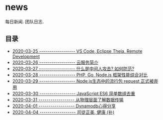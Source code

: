 # news

每日新闻. 团队日志.

## 目录

- [2020-03-25 ------------------ VS Code, Eclipse Theia, Remote Development][5]
- [2020-03-26 ------------------ 云服务简介][1]
- [2020-03-27 ------------------ 什么是中间人攻击? 如何防范?][2]
- [2020-03-28 ------------------ PHP, Go, Node.js 框架性能综合对比][3]
- [2020-03-29 ------------------ Node.js生态中的流行包 request 正式被弃用][4]
- [2020-03-30 ------------------ JavaScript ES6 简单数组去重][6]
- [2020-03-31 ------------------ 从物理层面了解数据传输][9]
- [2020-04-01 ------------------ Dynamodb心得分享][7]
- [2020-04-04 ------------------ 司徒正美, 健康 (补)][8]

[1]: https://github.com/zsqk/news/blob/master/2020-03-26.md
[2]:https://github.com/zsqk/news/blob/master/2020-03-27.md
[3]:https://github.com/zsqk/news/blob/master/2020-03-28.md
[4]:https://github.com/zsqk/news/blob/master/2020-03-29.md
[5]: https://github.com/zsqk/news/blob/master/2020-03-25-vs-code-eclipse-theia.md
[6]: https://github.com/zsqk/news/blob/master/2020-03-30-javascript-array-duplicate.md
[7]:https://github.com/zsqk/news/blob/master/2020-04-01.md
[8]:https://github.com/zsqk/news/blob/master/2020-04-04-rip.md
[9]: 2020-03-31-use-ip-to-communicate.md
